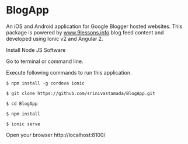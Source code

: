 # BlogApp
An iOS and Android application for Google Blogger hosted websites. This package is powered by www.9lessons.info blog feed content and developed using Ionic v2 and Angular 2.   

Install Node JS Software

Go to terminal or command line.

Execute following commands to run this application.

```
$ npm install -g cordova ionic

$ git clone https://github.com/srinivastamada/BlogApp.git

$ cd BlogApp

$ npm install

$ ionic serve

```

Open your browser http://localhost:8100/
